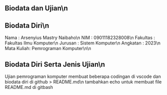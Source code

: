 ## Biodata dan Ujian\n
 ## Biodata Diri\n
Nama       : Arsenyius Mastry Naibaho\n
NIM        : 09011182328008\n
Fakultas   : Fakultas Ilmu Komputer\n
Jurusan    : Sistem Komputer\n
Angkatan   : 2023\n
Mata Kuliah: Pemrograman Komputer\n\n
## Biodata Diri Serta Jenis Ujian\n
Ujian pemrograman komputer membuat beberapa codingan di vscode dan biodata diri di github > README.md\n
tambahkan echo untuk membuat file README.md di gitbash
